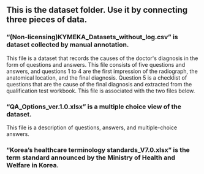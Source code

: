 ## This is the dataset folder. Use it by connecting three pieces of data.

### “(Non-licensing)KYMEKA_Datasets_without_log.csv” is dataset collected by manual annotation.
This file is a dataset that records the causes of the doctor's diagnosis in the form of questions and answers.
This file consists of five questions and answers, and questions 1 to 4 are the first impression of the radiograph, the anatomical location, and the final diagnosis. Question 5 is a checklist of questions that are the cause of the final diagnosis and extracted from the qualification test workbook.
This file is associated with the two files below.

### “QA_Options_ver.1.0.xlsx” is a multiple choice view of the dataset.
This file is a description of questions, answers, and multiple-choice answers.

### “Korea’s healthcare terminology standards_V7.0.xlsx” is the term standard announced by the Ministry of Health and Welfare in Korea.
